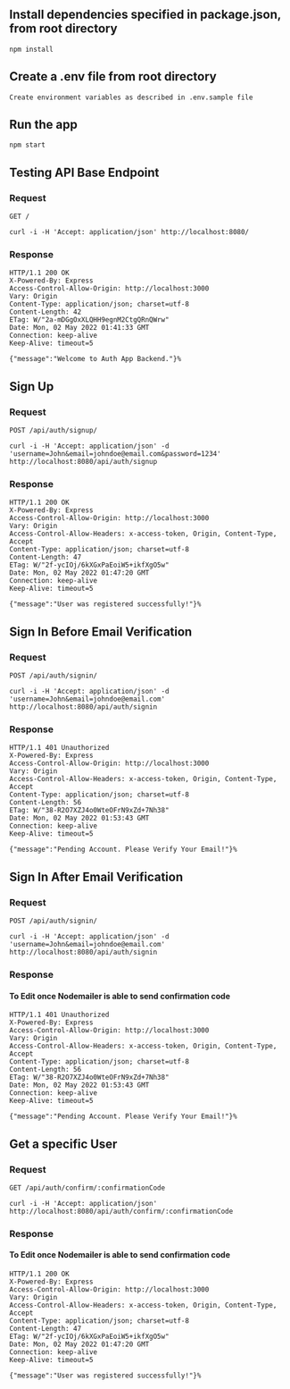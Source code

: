 ## Install dependencies specified in package.json, from root directory

    npm install

## Create a .env file from root directory

    Create environment variables as described in .env.sample file

## Run the app

    npm start

## Testing API Base Endpoint

### Request

`GET /`

    curl -i -H 'Accept: application/json' http://localhost:8080/

### Response

    HTTP/1.1 200 OK
    X-Powered-By: Express
    Access-Control-Allow-Origin: http://localhost:3000
    Vary: Origin
    Content-Type: application/json; charset=utf-8
    Content-Length: 42
    ETag: W/"2a-mDGgOxXLQHH9egnM2CtgQRnQWrw"
    Date: Mon, 02 May 2022 01:41:33 GMT
    Connection: keep-alive
    Keep-Alive: timeout=5

    {"message":"Welcome to Auth App Backend."}%

## Sign Up

### Request

`POST /api/auth/signup/`

    curl -i -H 'Accept: application/json' -d 'username=John&email=johndoe@email.com&password=1234' http://localhost:8080/api/auth/signup

### Response

    HTTP/1.1 200 OK
    X-Powered-By: Express
    Access-Control-Allow-Origin: http://localhost:3000
    Vary: Origin
    Access-Control-Allow-Headers: x-access-token, Origin, Content-Type, Accept
    Content-Type: application/json; charset=utf-8
    Content-Length: 47
    ETag: W/"2f-ycIOj/6kXGxPaEoiW5+ikfXgO5w"
    Date: Mon, 02 May 2022 01:47:20 GMT
    Connection: keep-alive
    Keep-Alive: timeout=5

    {"message":"User was registered successfully!"}%

## Sign In Before Email Verification

### Request

`POST /api/auth/signin/`

    curl -i -H 'Accept: application/json' -d 'username=John&email=johndoe@email.com' http://localhost:8080/api/auth/signin

### Response

    HTTP/1.1 401 Unauthorized
    X-Powered-By: Express
    Access-Control-Allow-Origin: http://localhost:3000
    Vary: Origin
    Access-Control-Allow-Headers: x-access-token, Origin, Content-Type, Accept
    Content-Type: application/json; charset=utf-8
    Content-Length: 56
    ETag: W/"38-R2O7XZJ4o0WteOFrN9xZd+7Nh38"
    Date: Mon, 02 May 2022 01:53:43 GMT
    Connection: keep-alive
    Keep-Alive: timeout=5

    {"message":"Pending Account. Please Verify Your Email!"}%

## Sign In After Email Verification

### Request

`POST /api/auth/signin/`

    curl -i -H 'Accept: application/json' -d 'username=John&email=johndoe@email.com' http://localhost:8080/api/auth/signin

### Response

#### To Edit once Nodemailer is able to send confirmation code

    HTTP/1.1 401 Unauthorized
    X-Powered-By: Express
    Access-Control-Allow-Origin: http://localhost:3000
    Vary: Origin
    Access-Control-Allow-Headers: x-access-token, Origin, Content-Type, Accept
    Content-Type: application/json; charset=utf-8
    Content-Length: 56
    ETag: W/"38-R2O7XZJ4o0WteOFrN9xZd+7Nh38"
    Date: Mon, 02 May 2022 01:53:43 GMT
    Connection: keep-alive
    Keep-Alive: timeout=5

    {"message":"Pending Account. Please Verify Your Email!"}%

## Get a specific User

### Request

`GET /api/auth/confirm/:confirmationCode`

    curl -i -H 'Accept: application/json' http://localhost:8080/api/auth/confirm/:confirmationCode

### Response

#### To Edit once Nodemailer is able to send confirmation code

    HTTP/1.1 200 OK
    X-Powered-By: Express
    Access-Control-Allow-Origin: http://localhost:3000
    Vary: Origin
    Access-Control-Allow-Headers: x-access-token, Origin, Content-Type, Accept
    Content-Type: application/json; charset=utf-8
    Content-Length: 47
    ETag: W/"2f-ycIOj/6kXGxPaEoiW5+ikfXgO5w"
    Date: Mon, 02 May 2022 01:47:20 GMT
    Connection: keep-alive
    Keep-Alive: timeout=5

    {"message":"User was registered successfully!"}%
